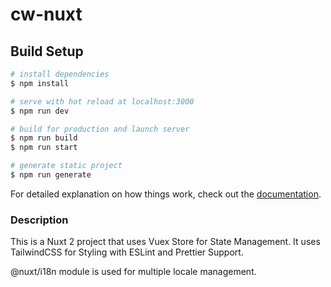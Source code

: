 # cw-nuxt

## Build Setup

```bash
# install dependencies
$ npm install

# serve with hot reload at localhost:3000
$ npm run dev

# build for production and launch server
$ npm run build
$ npm run start

# generate static project
$ npm run generate
```

For detailed explanation on how things work, check out the [documentation](https://nuxtjs.org).

### Description

This is a Nuxt 2 project that uses Vuex Store for State Management. It uses TailwindCSS for Styling with ESLint and Prettier Support.

@nuxt/i18n module is used for multiple locale management.

